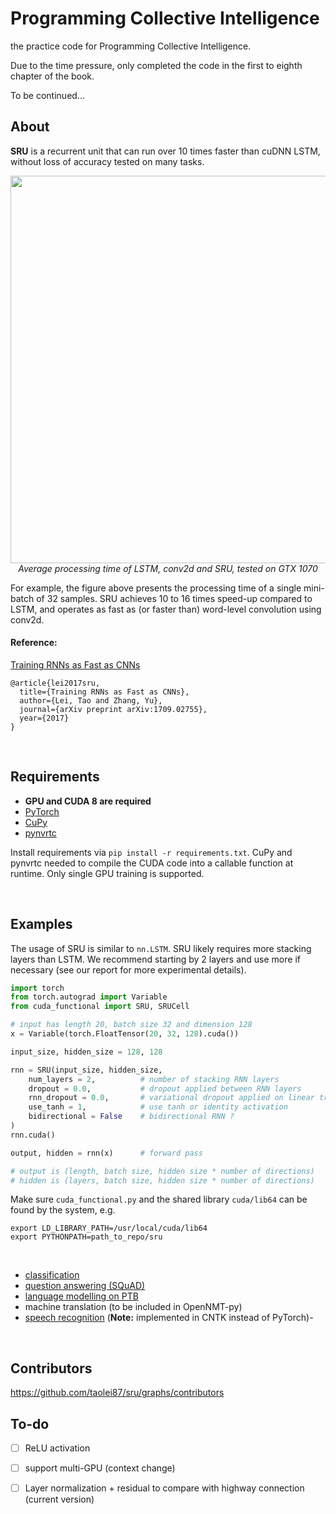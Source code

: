 # Programming Collective Intelligence

the practice code for Programming Collective Intelligence.

Due to the time pressure, only completed the code in the first to eighth chapter of the book.

To be continued...

## About

**SRU** is a recurrent unit that can run over 10 times faster than cuDNN LSTM, without loss of accuracy tested on many tasks. 
<p align="center">
<img width=620 src="imgs/speed.png"><br>
<i>Average processing time of LSTM, conv2d and SRU, tested on GTX 1070</i><br>
</p>
For example, the figure above presents the processing time of a single mini-batch of 32 samples. SRU achieves 10 to 16 times speed-up compared to LSTM, and operates as fast as (or faster than) word-level convolution using conv2d. 

#### Reference:
[Training RNNs as Fast as CNNs](https://arxiv.org/abs/1709.02755)
```
@article{lei2017sru,
  title={Training RNNs as Fast as CNNs},
  author={Lei, Tao and Zhang, Yu},
  journal={arXiv preprint arXiv:1709.02755},
  year={2017}
}
```
<br>

## Requirements
 - **GPU and CUDA 8 are required**
 - [PyTorch](http://pytorch.org/)
 - [CuPy](https://cupy.chainer.org/)
 - [pynvrtc](https://github.com/NVIDIA/pynvrtc)
 
Install requirements via `pip install -r requirements.txt`. CuPy and pynvrtc needed to compile the CUDA code into a callable function at runtime. Only single GPU training is supported. 

<br>

## Examples
The usage of SRU is similar to `nn.LSTM`. SRU likely requires more stacking layers than LSTM. We recommend starting by 2 layers and use more if necessary (see our report for more experimental details).
```python
import torch
from torch.autograd import Variable
from cuda_functional import SRU, SRUCell

# input has length 20, batch size 32 and dimension 128
x = Variable(torch.FloatTensor(20, 32, 128).cuda())

input_size, hidden_size = 128, 128

rnn = SRU(input_size, hidden_size,
    num_layers = 2,          # number of stacking RNN layers
    dropout = 0.0,           # dropout applied between RNN layers
    rnn_dropout = 0.0,       # variational dropout applied on linear transformation
    use_tanh = 1,            # use tanh or identity activation
    bidirectional = False    # bidirectional RNN ?
)
rnn.cuda()

output, hidden = rnn(x)      # forward pass

# output is (length, batch size, hidden size * number of directions)
# hidden is (layers, batch size, hidden size * number of directions)

```
Make sure `cuda_functional.py` and the shared library `cuda/lib64` can be found by the system, e.g. 
```
export LD_LIBRARY_PATH=/usr/local/cuda/lib64
export PYTHONPATH=path_to_repo/sru
```

<br>

 - [classification](/classification/)
 - [question answering (SQuAD)](/DrQA/)
 - [language modelling on PTB](/language_model/)
 - machine translation (to be included in OpenNMT-py)
 - [speech recognition](/speech/) (**Note:** implemented in CNTK instead of PyTorch)-
 
<br>

## Contributors
https://github.com/taolei87/sru/graphs/contributors

## To-do
-[ ] ReLU activation
-[ ] support multi-GPU (context change)
-[ ] Layer normalization + residual to compare with highway connection (current version)
  
